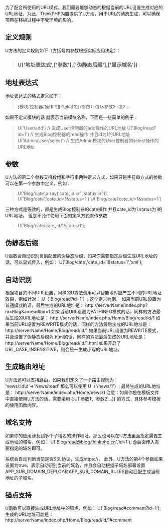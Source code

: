 为了配合所使用的URL模式，我们需要能够动态的根据当前的URL设置生成对应的URL地址，为此，ThinkPHP内置提供了U方法，用于URL的动态生成，可以确保项目在移植过程中不受环境的影响。

## 定义规则
U方法的定义规则如下（方括号内参数根据实际应用决定）：

> ### U('地址表达式',['参数'],['伪静态后缀'],['显示域名'])

## 地址表达式
地址表达式的格式定义如下：

> [模块/控制器/操作#锚点@域名]?参数1=值1&参数2=值2...

如果不定义模块的话 就表示当前模块名称，下面是一些简单的例子：

> U('User/add') // 生成User控制器的add操作的URL地址
> U('Blog/read?id=1') // 生成Blog控制器的read操作 并且id为1的URL地址
> U('Admin/User/select') // 生成Admin模块的User控制器的select操作的URL地址

## 参数
U方法的第二个参数支持数组和字符串两种定义方式，如果只是字符串方式的参数可以在第一个参数中定义，例如：

> U('Blog/cate',array('cate_id'=>1,'status'=>1))
> U('Blog/cate','cate_id=1&status=1')
> U('Blog/cate?cate_id=1&status=1')

三种方式是等效的，都是生成Blog控制器的cate操作 并且cate_id为1 status为1的URL地址。
但是不允许使用下面的定义方式来传参数

> U('Blog/cate/cate_id/1/status/1');

## 伪静态后缀
U函数会自动识别当前配置的伪静态后缀，如果你需要指定后缀生成URL地址的话，可以显式传入，例如：
U('Blog/cate','cate_id=1&status=1','xml');

## 自动识别
根据项目的不同URL设置，同样的U方法调用可以智能地对应产生不同的URL地址效果，例如针对：
U（'Blog/read?id=1'）;
这个定义为例。
如果当前URL设置为普通模式的话，最后生成的URL地址是：
http://serverName/index.php?m=Blog&a=read&id=1
如果当前URL设置为PATHINFO模式的话，同样的方法最后生成的URL地址是：
http://serverName/index.php/Home/Blog/read/id/1
如果当前URL设置为REWRITE模式的话，同样的方法最后生成的URL地址是：
http://serverName/Home/Blog/read/id/1
如果当前URL设置为REWRITE模式，并且设置了伪静态后缀为.html的话，同样的方法最后生成的URL地址是：
http://serverName/Home/Blog/read/id/1.html
如果开启了URL_CASE_INSENSITIVE，则会统一生成小写的URL地址。

## 生成路由地址
U方法还可以支持路由，如果我们定义了一个路由规则为：
 'news/:id\d'=>'News/read'
那么可以使用
U（'/news/1'）;
最终生成的URL地址是：
http://serverName/index.php/Home/news/1
注意：如果你是在模板文件中直接使用U方法的话，需要采用 {:U('参数1', '参数2'…)} 的方式，具体参考模板的使用函数内容。

## 域名支持
如果你的应用涉及到多个子域名的操作地址，那么也可以在U方法里面指定需要生成地址的域名，例如：
U('Blog/read@blog.thinkphp.cn','id=1');
@后面传入需要指定的域名即可。

系统会自动判断当前是否SSL协议，生成https://。
此外，U方法的第4个参数如果设置为true，表示自动识别当前的域名，并且会自动根据子域名部署设置APP_SUB_DOMAIN_DEPLOY和APP_SUB_DOMAIN_RULES自动匹配生成当前地址的子域名。

## 锚点支持
U函数可以直接生成URL地址中的锚点，例如：
U('Blog/read#comment?id=1');
生成的URL地址可能是：
http://serverName/index.php/Home/Blog/read/id/1#comment